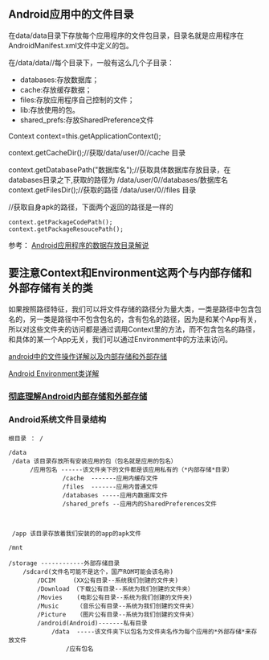 ## Android应用中的文件目录

在data/data目录下存放每个应用程序的文件包目录，目录名就是应用程序在AndroidManifest.xml文件中定义的包。

在/data/data/<package name>/每个目录下，一般有这么几个子目录：

- databases:存放数据库；
- cache:存放缓存数据；
- files:存放应用程序自己控制的文件；
- lib:存放使用的包。
- shared_prefs:存放SharedPreference文件


Context context=this.getApplicationContext();


context.getCacheDir();//获取/data/user/0/<Package Name>/cache 目录

context.getDatabasePath("数据库名");//获取具体数据库存放目录，在databases目录之下,获取的路径为 /data/user/0/<Package Name>/databases/数据库名 
context.getFilesDir();//获取的路径 /data/user/0/<Package Name>/files 目录


//获取自身apk的路径，下面两个返回的路径是一样的

	context.getPackageCodePath();
	context.getPackageResoucePath();

参考： [Android应用程序的数据存放目录解说](http://blog.csdn.net/yihui823/article/details/6722456)


## 要注意Context和Environment这两个与内部存储和外部存储有关的类
如果按照路径特征，我们可以将文件存储的路径分为量大类，一类是路径中包含包名的，另一类是路径中不包含包名的，含有包名的路径，因为是和某个App有关，所以对这些文件夹的访问都是通过调用Context里的方法，而不包含包名的路径，和具体的某一个App无关，我们可以通过Environment中的方法来访问。

[android中的文件操作详解以及内部存储和外部存储](http://www.jcodecraeer.com/a/anzhuokaifa/androidkaifa/2013/0923/1557.html)

[Android Environment类详解](http://blog.csdn.net/u010542873/article/details/51351708)

### [彻底理解Android内部存储和外部存储](http://blog.csdn.net/u012702547/article/details/50269639)


### Android系统文件目录结构
	根目录 ： /

	/data
     /data 该目录存放所有安装应用的包（包名就是应用的包名）
          /应用包名 ------该文件夹下的文件都是该应用私有的（*内部存储*目录）
                   /cache  -------应用内缓存文件
		   		   /files  -------应用内普通文件
		           /databases -----应用内数据库文件
		           /shared_prefs --应用内的SharedPreferences文件



     /app 该目录存放着我们安装的的app的apk文件

	/mnt

	/storage ------------外部存储目录
		/sdcard(文件名可能不是这个，国产ROM可能会该名称)
        	/DCIM     (XX公有目录--系统我们创建的文件夹)
        	/Download （下载公有目录--系统为我们创建的文件夹）
        	/Movies    (电影公有目录--系统为我们创建的文件夹)
        	/Music     （音乐公有目录--系统为我们创建的文件夹）
        	/Picture   （图片公有目录--系统为我们创建的文件夹）
			/android(Android)-------私有目录
				/data  -----该文件夹下以包名为文件夹名作为每个应用的*外部存储*来存放文件
					/应有包名
